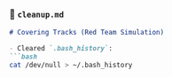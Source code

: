 ### 📄 `cleanup.md`

```markdown
# Covering Tracks (Red Team Simulation)

- Cleared `.bash_history`:
```bash
cat /dev/null > ~/.bash_history
